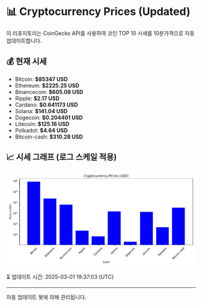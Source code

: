 
# 📊 Cryptocurrency Prices (Updated)

이 리포지토리는 CoinGecko API를 사용하여 코인 TOP 10 시세를 10분가격으로 자동 업데이트합니다.

## 💰 현재 시세
- Bitcoin: **$85347 USD**
- Ethereum: **$2225.25 USD**
- Binancecoin: **$605.08 USD**
- Ripple: **$2.17 USD**
- Cardano: **$0.641173 USD**
- Solana: **$141.04 USD**
- Dogecoin: **$0.204401 USD**
- Litecoin: **$125.16 USD**
- Polkadot: **$4.64 USD**
- Bitcoin-cash: **$310.28 USD**

## 📈 시세 그래프 (로그 스케일 적용)
![Crypto Prices](crypto_prices.png)

⏳ 업데이트 시간: 2025-03-01 19:37:03 (UTC)

---
자동 업데이트 봇에 의해 관리됩니다.
